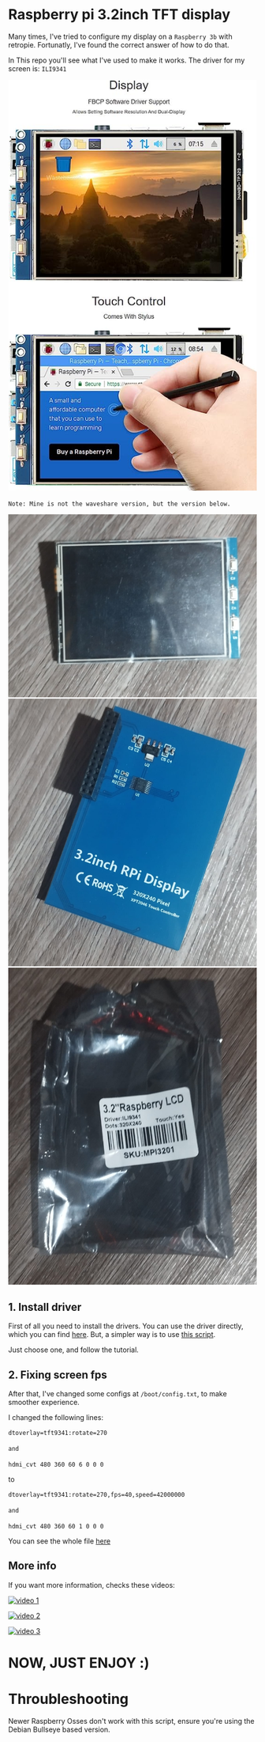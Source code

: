 # Raspberry pi 3.2inch TFT display

Many times, I've tried to configure my display on a `Raspberry 3b` with retropie. Fortunatly, I've found the correct answer of how to do that.

In This repo you'll see what I've used to make it works.
The driver for my screen is: `ILI9341`

[![screen example](./assets/tft-screen.jpg)](https://www.amazon.com.br/waveshare-Raspberry-Resistive-Raspbian-Provided/dp/B01HPV68UM)

`Note: Mine is not the waveshare version, but the version below.`

![my screen front side](./assets/screen-frontside.jpeg)
![my screen back side](./assets/screen-backside.jpeg)
![my screen package](./assets/screen-package.jpeg)


## 1. Install driver

First of all you need to install the drivers.
You can use the driver directly, which you can find [here](https://github.com/juj/fbcp-ili9341). But, a simpler way is to use [this script](https://github.com/goodtft/LCD-show/tree/master).

Just choose one, and follow the tutorial.

## 2. Fixing screen fps

After that, I've changed some configs at `/boot/config.txt`, to make smoother experience.

I changed the following lines:
```
dtoverlay=tft9341:rotate=270

and 

hdmi_cvt 480 360 60 6 0 0 0
```

to 


```
dtoverlay=tft9341:rotate=270,fps=40,speed=42000000

and 

hdmi_cvt 480 360 60 1 0 0 0
```

You can see the whole file [here](./config.txt)

## More info

If you want more information, checks these videos:

[![video 1](https://img.youtube.com/vi/cQvC-UI2vQY/0.jpg)](https://youtu.be/cQvC-UI2vQY)

[![video 2](https://img.youtube.com/vi/Fj3wq98pd20/0.jpg)](https://youtu.be/Fj3wq98pd20)

[![video 3](https://img.youtube.com/vi/uz4sa24C4gk/0.jpg)](https://youtu.be/uz4sa24C4gk)

# NOW, JUST ENJOY :)


# Throubleshooting

Newer Raspberry Osses don't work with this script, ensure you're using the Debian Bullseye based version.
